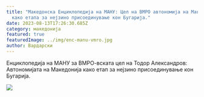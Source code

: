 ```yaml
---
title: "Македонска Енциклопедија на МАНУ: Цел на ВМРО автономија на Македонија
  како етапа за нејзино присоединување кон Бугарија."
date: 2023-08-13T17:26:30.685Z
category: македонија
featured: true
featuredImage: ../img/enc-manu-vmro.jpg
author: Вардарски
---
```

Енциклопедија на МАНУ за ВМРО-вската цел на Тодор Александров: Автономијата на Македонија како етап за нејзино присоединување кон Бугарија.

![](../img/34.-главната-цел-на-вмро-на-тодор-александров-1024x576.jpg)